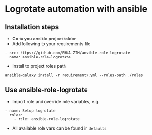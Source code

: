 # Logrotate automation with ansible

## Installation steps

- Go to you ansible project folder
- Add following to your requirements file

```
- src: https://github.com/PHKA-ZIM/ansible-role-logrotate
  name: ansible-role-logrotate
```

- Install to project roles path
```
ansible-galaxy install -r requirements.yml --roles-path ./roles
```

## Use ansible-role-logrotate

- Import role and override role variables, e.g.
```
- name: Setup logrotate
  roles:
    - role: ansible-role-logrotate
```

- All available role vars can be found in `defaults`

